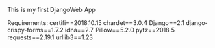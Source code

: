 This is my first DjangoWeb App

Requirements:
	certifi==2018.10.15
	chardet==3.0.4
	Django==2.1
	django-crispy-forms==1.7.2
	idna==2.7
	Pillow==5.2.0
	pytz==2018.5
	requests==2.19.1
	urllib3==1.23
